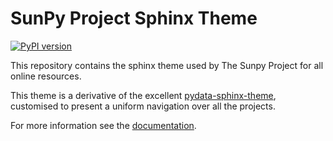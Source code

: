 # SunPy Project Sphinx Theme

[![PyPI version](https://badge.fury.io/py/sunpy-sphinx-theme.svg)](https://badge.fury.io/py/sunpy-sphinx-theme)

This repository contains the sphinx theme used by The Sunpy Project for all online resources.

This theme is a derivative of the excellent [pydata-sphinx-theme](https://pydata-sphinx-theme.readthedocs.io/en/stable/index.html), customised to present a uniform navigation over all the projects.

For more information see the [documentation](https://sunpy-sphinx-theme.readthedocs.io/).
